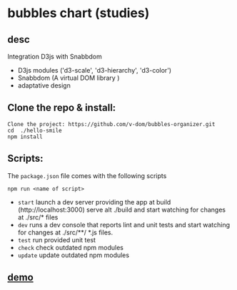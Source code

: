 # bubbles chart (studies)

## desc
Integration D3js with Snabbdom

* D3js modules ('d3-scale', 'd3-hierarchy', 'd3-color')
* Snabbdom (A virtual DOM library )
* adaptative design

## Clone the repo & install:
```
Clone the project: https://github.com/v-dom/bubbles-organizer.git
cd  ./hello-smile
npm install

```
## Scripts:
The `package.json` file comes with the following scripts

`npm run <name of script>`

* `start` launch a dev server providing the app at build  (http://localhost:3000) serve alt ./build and start watching for changes at ./src/* files
* `dev` runs a dev console that reports lint and unit tests and start watching for changes at ./src/**/ *.js files.
* `test` run provided unit test
* `check` check outdated npm modules
* `update` update  outdated npm modules

## [demo](http://suxxus.github.io/studies/bubbles-hart-snabbdom-d3js-integration.html)
